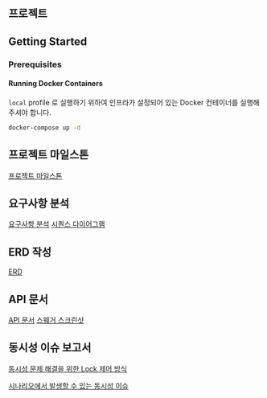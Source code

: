 ## 프로젝트

## Getting Started

### Prerequisites

#### Running Docker Containers

`local` profile 로 실행하기 위하여 인프라가 설정되어 있는 Docker 컨테이너를 실행해주셔야 합니다.

```bash
docker-compose up -d
```

## 프로젝트 마일스톤

[프로젝트 마일스톤](./docs/Milestone.md)

## 요구사항 분석

[요구사항 분석](./docs/Requirement.md)
[시퀀스 다이어그램](./docs/SequenceDiagram.md)

## ERD 작성

[ERD](./docs/ERD.md)

## API 문서

[API 문서](./docs/Api-spec.md)
[스웨거 스크린샷](./docs/swagger.md)

## 동시성 이슈 보고서
[동시성 문제 해결을 위한 Lock 제어 방식](./docs/Lock.md)

[시나리오에서 발생할 수 있는 동시성 이슈](./docs/ConcurrencyIssue.md)
